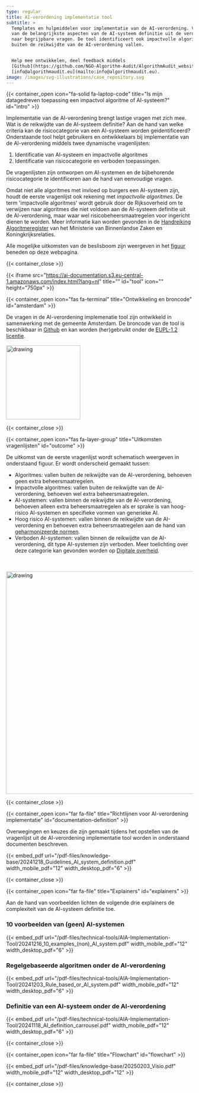 ```yaml
---
type: regular
title: AI-verordening implementatie tool
subtitle: >
  Templates en hulpmiddelen voor implementatie van de AI-verordening. Vertaling
  van de belangrijkste aspecten van de AI-systeem definitie uit de verordening
  naar begrijpbare vragen. De tool identificeert ook impactvolle algoritmes die
  buiten de reikwijdte van de AI-verordening vallen.


  Help mee ontwikkelen, deel feedback middels
  [Github](https://github.com/NGO-Algorithm-Audit/AlgorithmAudit_website) of via
  [info@algorithmaudit.eu](mailto:info@algorithmaudit.eu).
image: /images/svg-illustrations/case_repository.svg
---
```


{{< container_open icon="fa-solid fa-laptop-code" title="Is mijn datagedreven toepassing een impactvol algoritme of AI-systeem?" id="intro" >}}

Implementatie van de AI-verordening brengt lastige vragen met zich mee. Wat is de reikwijdte van de AI-systeem definitie? Aan de hand van welke criteria kan de risicocategorie van een AI-systeem worden geidentificeerd? Onderstaande tool helpt gebruikers en ontwikkelaars bij implementatie van de AI-verordening middels twee dynamische vragenlijsten:

1. Identificatie van AI-systeem en impactvolle algoritmes
2. Identificatie van risicocategorie en verboden toepassingen.

De vragenlijsten zijn ontworpen om AI-systemen en de bijbehorende risicocategorie te identificeren aan de hand van eenvoudige vragen.

Omdat niet alle algoritmes met invloed op burgers een AI-systeem zijn, houdt de eerste vragenlijst ook rekening met _impactvolle algoritmes_. De term 'impactvolle algoritmes' wordt gebruik door de Rijksoverheid om te verwijzen naar algoritmes die niet voldoen aan de AI-systeem definitie uit de AI-verordening, maar waar wel risicobeheersmaatregelen voor ingericht dienen te worden. Meer informatie kan worden gevonden in de <a href="https://algoritmes.pleio.nl/attachment/entity/f1a35292-7ea6-4e47-93fa-b3358e9ab2e0" target="_blank">Handreiking Algoritmeregister</a> van het Ministerie van Binnenlandse Zaken en Koningkrijksrelaties.

Alle mogelijke uitkomsten van de beslisboom zijn weergeven in het [figuur](/nl/technical-tools/implementation-tool/#outcome) beneden op deze webpagina.

{{< container_close >}}

{{< iframe src="https://ai-documentation.s3.eu-central-1.amazonaws.com/index.html?lang=nl" title="" id="tool" icon="" height="750px" >}}

{{< container_open icon="fas fa-terminal" title="Ontwikkeling en broncode" id="amsterdam" >}}

De vragen in de AI-verordening implemenatie tool zijn ontwikkeld in samenwerking met de gemeente Amsterdam. De broncode van de tool is beschikbaar in <a href="https://github.com/NGO-Algorithm-Audit/AI-Act-Implementation-Tool" target="_blank">Github</a> en kan worden (her)gebruikt onder de <a href="https://eupl.eu/1.2/nl/" target="_blank">EUPL-1.2 licentie</a>. <br> <br> <img src="/images/events/Amsterdam.png" alt="drawing" width="200"/>

{{< container_close >}}

{{< container_open icon="fas fa-layer-group" title="Uitkomsten vragenlijsten" id="outcome" >}}

De uitkomst van de eerste vragenlijst wordt schematisch weergeven in onderstaand figuur. Er wordt onderscheid gemaakt tussen:

- Algoritmes: vallen buiten de reikwijdte van de AI-verordening, behoeven geen extra beheersmaatregelen.
- Impactvolle algoritmes: vallen buiten de reikwijdte van de AI-verordening, behoeven wel extra beheersmaatregelen.
- AI-systemen: vallen binnen de reikwijdte van de AI-verordening, behoeven alleen extra beheersmaatregelen als er sprake is van hoog-risico AI-systemen en specifieke vormen van generieke AI.
- Hoog risico AI-systemen: vallen binnen de reikwijdte van de AI-verordening en behoeven extra beheersmaatregelen aan de hand van [geharmonizeerde normen](/nl/knowledge-platform/standards/).
- Verboden AI-systemen: vallen binnen de reikwijdte van de AI-verordening, dit type AI-systemen zijn verboden. Meer toelichting over deze categorie kan gevonden worden op <a href="https://www.digitaleoverheid.nl/achtergrondartikelen/welke-ai-praktijken-zijn-volgend-jaar-verboden/" target="_blank">Digitale overheid</a>.

<br> <br> <img src="/images/ai-act-implementation-tool/Venn diagram_NL.png" alt="drawing" width="600"/>

{{< container_close >}}

{{< container_open icon="far fa-file" title="Richtlijnen voor AI-verordening implementatie" id="documentation-definition" >}}

Overwegingen en keuzes die zijn gemaakt tijdens het opstellen van de vragenlijst uit de AI-verordening implementatie tool worden in onderstaand documenten beschreven.

{{< embed_pdf url="/pdf-files/knowledge-base/20241218_Guidelines_AI_system_definition.pdf" width_mobile_pdf="12" width_desktop_pdf="6" >}}

{{< container_close >}}

{{< container_open icon="far fa-file" title="Explainers" id="explainers" >}}

Aan de hand van voorbeelden lichten de volgende drie explainers de complexiteit van de AI-systeem definitie toe.

### 10 voorbeelden van (geen) AI-systemen

{{< embed_pdf url="/pdf-files/technical-tools/AIA-Implementation-Tool/20241216_10_examples_(non)_AI_system.pdf" width_mobile_pdf="12" width_desktop_pdf="6" >}}

### Regelgebaseerde algoritmen onder de AI-verordening

{{< embed_pdf url="/pdf-files/technical-tools/AIA-Implementation-Tool/20241203_Rule_based_or_AI_system.pdf" width_mobile_pdf="12" width_desktop_pdf="6" >}}

### Definitie van een AI-systeem onder de AI-verordening

{{< embed_pdf url="/pdf-files/technical-tools/AIA-Implementation-Tool/20241118_AI_definition_carrousel.pdf" width_mobile_pdf="12" width_desktop_pdf="6" >}}

{{< container_close >}}

{{< container_open icon="far fa-file" title="Flowchart" id="flowchart" >}}

{{< embed_pdf url="/pdf-files/knowledge-base/20250203_Visio.pdf" width_mobile_pdf="12" width_desktop_pdf="12" >}}

{{< container_close >}}

<style>
    /* Targeting the first direct div inside #AIActImplementationTool */
    #AIActImplementationTool > div:first-child {
        height: auto!important;
        padding: 12px;
    }

    /* Styling for form-group elements inside #AIActImplementationTool */
    #AIActImplementationTool .form-group {
        display: block;
    }

    /* Styling color output area inside #AIActImplementationTool */
    #AIActImplementationTool .card-body .bg-primary {
        background-color: #F8E5E3;
    }

    /* Styling for form-group elements header labels inside #AIActImplementationTool */
    #AIActImplementationTool .form-group .form-label {
        margin-left: 0;
        color: black;
    }

    /* Allow new lines for small elements inside #AIActImplementationTool */
    #AIActImplementationTool small {
        margin-top: 24px;
        white-space: pre-wrap;
    }

    /* Allow new lines for label elements inside #AIActImplementationTool */
    #AIActImplementationTool label {
        white-space: pre-wrap;
    }

    /* Styling for form-group elements labels inside #AIActImplementationTool */
    #AIActImplementationTool .form-group label {
        color: black;
    }

    /* Styling for intermediate-output labels in #AIActImplementationTool */
    #AIActImplementationTool .intermediate-output label {
        font-weight: 700;
    }

    /* Styling for intermediate-output textareas in #AIActImplementationTool */
    #AIActImplementationTool .intermediate-output textarea {
        border: none;
        background-color: transparent;
        resize: none;
        width: 100%;
        height: auto;
        padding: 0;
        margin: 0;
        font-size: inherit;
        font-family: inherit;
        line-height: inherit;
        color: inherit;
        overflow: hidden;
        white-space: pre-wrap;
        word-wrap: break-word;
    }
</style>
